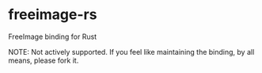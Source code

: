freeimage-rs
============

FreeImage binding for Rust

NOTE: Not actively supported. If you feel like maintaining the binding, by all means, please fork it.

